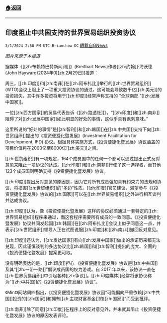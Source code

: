 ###  [:house:返回](README.md)
---


## 印度阻止中共国支持的世界贸易组织投资协议
`3/1/2024 2:50 PM UTC Brianchow-DC` [轉載自GNews](https://gnews.org/articles/2356811)

*图片来源于本报道*

据媒体《[[zh:布赖特巴特新闻网]]》(Breitbart News)作者[[zh:约翰]]·海沃德(John Hayward)2024年0[[zh:2月29日]]报道：

周三，[[zh:印度]]和[[zh:南非]]在[[zh:阿布扎比]]举行的[[zh:世界贸易组织]] (WTO)会议上阻止了一项重大投资协议的通过，这可能会导致数千亿[[zh:美元]]的投资损失，其中许多投资将用于[[zh:印度]]经常声称支持的 “全球南部 ”[[zh:发展中国家]]。

一位[[zh:西方国家]]的贸易代表告诉《[[zh:路透社]]》，“[[zh:印度]]和[[zh:南非]]阻碍了对[[zh:发展中国家]]如此明显的好处的事情，这似乎具有讽刺意味。”

这里所说的“好处的事情”是[[zh:智利]]和[[zh:韩国]]在[[zh:中共国]]支持下向[[zh:世贸组织]]提出的《投资便捷化暨发展》(Investment Facilitation for Development, IFD) 协议。根据具体实施方式，《投资便捷化暨发展》协议涵盖的项目价值将在2000亿至8000亿[[zh:美元]]之间。

[[zh:世贸组织]]有一项规定，164个成员国中的任何一个都可以通过提出正式反对意见来阻止一项协议的达成。[[zh:印度]]和[[zh:南非]]行使了这一选择权，而其他123个成员国则明确支持《投资便捷化暨发展》协议。

[[zh:印度]]提出反对意见的原因是，因为它对所有成员强加具有约束力的法规和协议，将损害[[zh:世贸组织]]的“多边”性质。[[zh:印度]]官员建议，渴望参与《《投资便捷化暨发展》协议的[[zh:国家]]可以在[[zh:世界贸易组织]]之外进行相互谈判并达成协议。

[[zh:印度]]认为，像《投资便捷化暨发展》这样的协议必须通过一套特定的[[zh:世界贸易组织]]程序来通过，而这套程序需要所有成员的一致同意。《《投资便捷化暨发展》协议共同发起国[[zh:韩国]]在[[zh:阿布扎比]]会议上似乎同意这一点，并表示[[zh:世贸组织]]领导人正在试图说服[[zh:印度]]和[[zh:南非]]撤回反对意见。

[[zh:印度]]还认为，[[zh:发达国家]]有向[[zh:发展中国家]]做出的承诺历来都无法兑现，因此谨慎谈判的多边协议比[[zh:韩国]]和[[zh:智利]]提出的庞大、全面的《投资便捷化暨发展》提案更可取。

没有明确表达的是，[[zh:印度]]担心 《投资便捷化暨发展》协议是[[zh:中共国]]及其“[[zh:一带一路]]”倡议成员国的权力游戏。自 2017 年以来，该协议一直在[[zh:世界贸易组织]]中引起各种[[zh:争议]]。[[zh:印度媒体]]经常将该协议称为“[[zh:中共国]]的《投资便捷化暨发展》协议”。

《Mint》网站周四指出，《《投资便捷化暨发展》协议因“可能偏向严重依赖[[zh:中共国]]投资的[[zh:国家]]和拥有[[zh:主权财富基金]]的[[zh:国家]]”而受到批评。

[[zh:南非]]除了同意[[zh:印度]]在程序上的反对意见外，并未就其阻止《投资便捷化暨发展》协议的原因发表评论。
